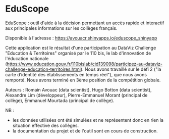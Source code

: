 # EduScope

EduScope : outil d'aide à la décision permettant un accès rapide et interactif aux principales informations sur les collèges français.

Disponible à l'adresse : https://avouacr.shinyapps.io/eduscope_shinyapp

Cette application est le résultat d'une participation au DataViz Challenge "Education & Territoires" organisé par le 110 bis, le lab d'innovation de l'éducation nationale (https://www.education.gouv.fr/110bislab/cid139098/participez-au-dataviz-challenge-education-territoires.html). Nous avons travaillé sur le défi 2 ("la carte d’identité des établissements en temps réel"), que nous avons remporté. Nous avons terminé en 3ème position de la compétition globale.

Auteurs : Romain Avouac (data scientist), Hugo Botton (data scientist), Alexandre Lim (développeur), Pierre-Emmanuel Morant (principal de collège), Emmanuel Mourtada (principal de collège).

NB :
- les données utilisées ont été simulées et ne représentent donc en rien la situation effective des collèges.
- la documentation du projet et de l'outil sont en cours de construction.
